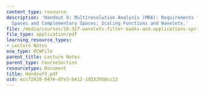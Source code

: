```yaml
---
content_type: resource
description: 'Handout 9: Multiresolution Analysis (MRA): Requirements for MRA; Nested
  Spaces and Complementary Spaces; Scaling Functions and Wavelets.'
file: /media/courses/18-327-wavelets-filter-banks-and-applications-spring-2003/ecc72430047edfe3b4121d333958cc13_Handout9.pdf
file_type: application/pdf
learning_resource_types:
- Lecture Notes
ocw_type: OCWFile
parent_title: Lecture Notes
parent_type: CourseSection
resourcetype: Document
title: Handout9.pdf
uid: ecc72430-047e-dfe3-b412-1d333958cc13
---
```

